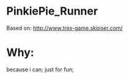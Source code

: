 # PinkiePie_Runner
Based on: http://www.trex-game.skipser.com/

# Why:
  because i can; just for fun;
